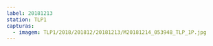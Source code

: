 ```yaml
---
label: 20181213
station: TLP1
capturas:
  - imagem: TLP1/2018/201812/20181213/M20181214_053948_TLP_1P.jpg
---
```

